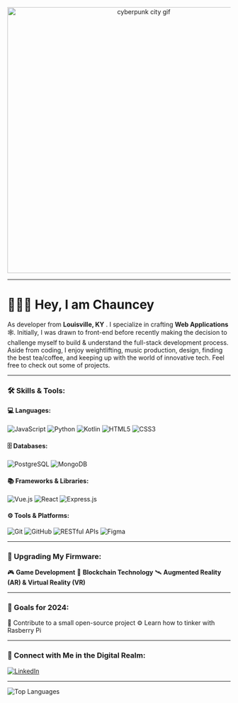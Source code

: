 
<p align="center">
  <img src="https://cdnb.artstation.com/p/assets/images/images/066/149/065/original/killer-rabbit-media-chinese-alleyway-export.gif?1692171513" alt="cyberpunk city gif" width="600"/>
</p>

---
# 👨🏾‍💻 Hey, I am **Chauncey**
As developer from **Louisville, KY** . I specialize in crafting **Web Applications** 🕸️. Initially, I was drawn to front-end before recently making the decision to challenge myself to build & understand the full-stack development process. Aside from coding, I enjoy weightlifting, music production, design, finding the best tea/coffee, and keeping up with the world of innovative tech. Feel free to check out some of projects.

---

### 🛠️ Skills & Tools:

#### 💻 Languages:

<p>
  <img src="https://img.shields.io/badge/JavaScript-ES6+-F7DF1E?style=flat-square&logo=javascript&logoColor=black" alt="JavaScript"/>
  <img src="https://img.shields.io/badge/Python-3776AB?style=flat-square&logo=python&logoColor=white" alt="Python"/>
  <img src="https://img.shields.io/badge/Kotlin-0095D5?style=flat-square&logo=kotlin&logoColor=white" alt="Kotlin"/>
  <img src="https://img.shields.io/badge/HTML5-E34F26?style=flat-square&logo=html5&logoColor=white" alt="HTML5"/>
  <img src="https://img.shields.io/badge/CSS3-1572B6?style=flat-square&logo=css3&logoColor=white" alt="CSS3"/>
</p>

#### 🗄️ Databases:

<p>
  <img src="https://img.shields.io/badge/PostgreSQL-316192?style=flat-square&logo=postgresql&logoColor=white" alt="PostgreSQL"/>
  <img src="https://img.shields.io/badge/MongoDB-47A248?style=flat-square&logo=mongodb&logoColor=white" alt="MongoDB"/>
</p>

#### 📚 Frameworks & Libraries:

<p>
  <img src="https://img.shields.io/badge/Vue.js-4FC08D?style=flat-square&logo=vue.js&logoColor=white" alt="Vue.js"/>
  <img src="https://img.shields.io/badge/React-61DAFB?style=flat-square&logo=react&logoColor=black" alt="React"/>
  <img src="https://img.shields.io/badge/Express.js-000000?style=flat-square&logo=express&logoColor=white" alt="Express.js"/>
</p>

#### ⚙️ Tools & Platforms:

<p>
  <img src="https://img.shields.io/badge/Git-F05032?style=flat-square&logo=git&logoColor=white" alt="Git"/>
  <img src="https://img.shields.io/badge/GitHub-181717?style=flat-square&logo=github&logoColor=white" alt="GitHub"/>
  <img src="https://img.shields.io/badge/RESTful APIs-02569B?style=flat-square&logo=api&logoColor=white" alt="RESTful APIs"/>
  <img src="https://img.shields.io/badge/Figma-F24E1E?style=flat-square&logo=figma&logoColor=white" alt="Figma"/>
</p>

---

### 🌱 Upgrading My Firmware:

🎮 **Game Development**
🧬 **Blockchain Technology**
🛰️ **Augmented Reality (AR) & Virtual Reality (VR)**

---

### 🎯 Goals for 2024:

🤝 Contribute to a small open-source project
⚙️ Learn how to tinker with Rasberry Pi

---

### 📡 Connect with Me in the Digital Realm:

<p>
  <a href="https://www.linkedin.com/in/chauncey-harlan/"><img src="https://img.shields.io/badge/LinkedIn-0A66C2?style=flat-square&logo=linkedin&logoColor=white" alt="LinkedIn"/></a>
</p>

---

![Top Languages](https://github-readme-stats.vercel.app/api/top-langs/?username=uxchar&layout=compact&theme=monokai)
